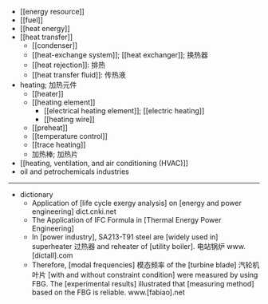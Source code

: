 - [[energy resource]]
- [[fuel]]
- [[heat energy]]
- [[heat transfer]]
    - [[condenser]]
    - [[heat-exchange system]]; [[heat exchanger]]; 换热器
    - [[heat rejection]]: 排热
    - [[heat transfer fluid]]: 传热液
- heating; 加热元件
    - [[heater]]
    - [[heating element]]
        - [[electrical heating element]]; [[electric heating]]
        - [[heating wire]]
    - [[preheat]]
    - [[temperature control]]
    - [[trace heating]]
    - 加热棒; 加热片
- [[heating, ventilation, and air conditioning (HVAC)]]
- oil and petrochemicals industries
- ---
- dictionary 
    - Application of [life cycle exergy analysis] on [energy and power engineering] dict.cnki.net
    - The Application of IFC Formula in [Thermal Energy Power Engineering]
    - In [power industry], SA213-T91 steel are [widely used in] superheater 过热器 and reheater of [utility boiler]. 电站锅炉 www.[dictall].com
    - Therefore, [modal frequencies] 模态频率 of the [turbine blade] 汽轮机叶片 [with and without constraint condition] were measured by using FBG. The [experimental results] illustrated that [measuring method] based on the FBG is reliable. www.[fabiao].net
